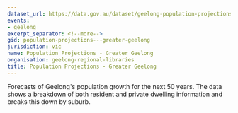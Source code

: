 ```yaml
---
dataset_url: https://data.gov.au/dataset/geelong-population-projections
events:
- geelong
excerpt_separator: <!--more-->
gid: population-projections---greater-geelong
jurisdiction: vic
name: Population Projections - Greater Geelong
organisation: geelong-regional-libraries
title: Population Projections - Greater Geelong
---
```


Forecasts of Geelong's population growth for the next 50 years. The data shows a breakdown of both resident and private dwelling information and breaks this down by suburb.